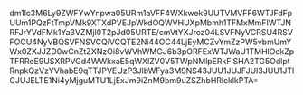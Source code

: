 dm1lc3M6Ly9ZWFYwYnpwa05URm1aVFF4WXkwek9UUTVMVFF6WTJFdFpUUm1PQzFtTmpVMk9XTXdPVEJpWkdOQWVHUXpMbmh1TFMxMmFIWTJNRFJrYVdFMk1Ya3VZMjl0T2pJd05URTE/cmVtYXJrcz04LSVFNyVCRSU4RSVFOCU4NyVBQSVFNSVCQiVCQTE2Ni44OC44LjEyMCZvYmZzPW5vbmUmYWx0ZXJJZD0wCnZtZXNzOi8vWVhWMGJ6b3pORFExWTJWaU1TMHlOekZpTFRReE9USXRPVGd4WWkxaE5qWXlZV0V5TWpNMlpERkFlSHA2TG5OdlptRnpkQzVzYVhabE9qTTJPVEUzP3JlbWFya3M9NS43JUU1JUJFJUI3JUU1JTlCJUJELTE1Ni4yMjguMTU1LjExJm9iZnM9bm9uZSZhbHRlcklkPTA=
